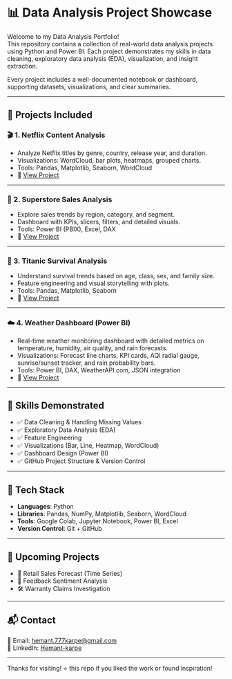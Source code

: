# 📊 Data Analysis Project Showcase

Welcome to my Data Analysis Portfolio!  
This repository contains a collection of real-world data analysis projects using Python and Power BI. Each project demonstrates my skills in data cleaning, exploratory data analysis (EDA), visualization, and insight extraction.

Every project includes a well-documented notebook or dashboard, supporting datasets, visualizations, and clear summaries.

---

## 📁 Projects Included

### 🎬 1. Netflix Content Analysis
- Analyze Netflix titles by genre, country, release year, and duration.
- Visualizations: WordCloud, bar plots, heatmaps, grouped charts.
- Tools: Pandas, Matplotlib, Seaborn, WordCloud
- 📂 [View Project](./Netflix%20Movies)

---

### 🏬 2. Superstore Sales Analysis
- Explore sales trends by region, category, and segment.
- Dashboard with KPIs, slicers, filters, and detailed visuals.
- Tools: Power BI (PBIX), Excel, DAX
- 📂 [View Project](./Business%20Dashboarding)

---

### 🚢 3. Titanic Survival Analysis
- Understand survival trends based on age, class, sex, and family size.
- Feature engineering and visual storytelling with plots.
- Tools: Pandas, Matplotlib, Seaborn
- 📂 [View Project](./Titanic_dataset)

---

### ☁️ 4. Weather Dashboard (Power BI)
- Real-time weather monitoring dashboard with detailed metrics on temperature, humidity, air quality, and rain forecasts.
- Visualizations: Forecast line charts, KPI cards, AQI radial gauge, sunrise/sunset tracker, and rain probability bars.
- Tools: Power BI, DAX, WeatherAPI.com, JSON integration
- 📂 [View Project](./weather%20dashboard)
  
---

## 🧠 Skills Demonstrated

- ✅ Data Cleaning & Handling Missing Values
- ✅ Exploratory Data Analysis (EDA)
- ✅ Feature Engineering
- ✅ Visualizations (Bar, Line, Heatmap, WordCloud)
- ✅ Dashboard Design (Power BI)
- ✅ GitHub Project Structure & Version Control

---

## 🔧 Tech Stack

- **Languages**: Python
- **Libraries**: Pandas, NumPy, Matplotlib, Seaborn, WordCloud
- **Tools**: Google Colab, Jupyter Notebook, Power BI, Excel
- **Version Control**: Git + GitHub

---

## 🌱 Upcoming Projects

- 🧮 Retail Sales Forecast (Time Series)
- 🧾 Feedback Sentiment Analysis
- 🛠 Warranty Claims Investigation

---

## 📬 Contact

📧 Email: hemant.777karpe@gmail.com  
🔗 LinkedIn: [Hemant-karpe](https://www.linkedin.com/in/hemant-karpe)

---

Thanks for visiting! ⭐️ this repo if you liked the work or found inspiration!
